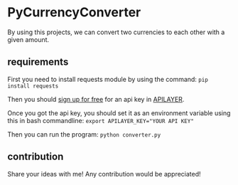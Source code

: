 # PyCurrencyConverter
By using this projects, we can convert two currencies to each other with a given amount.

## requirements
First you need to install requests module by using the command:
` pip install requests `

Then you should [sign up for free](https://apilayer.com/signup) for an api key in [APILAYER](https://apilayer.com).

Once you got the api key, you should set it as an environment variable using this in bash commandline:
`export APILAYER_KEY="YOUR API KEY"`

Then you can run the program:
`python converter.py`

## contribution
 Share your ideas with me!
Any contribution would be appreciated!

